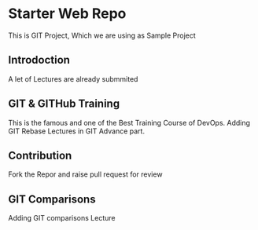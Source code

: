 # Starter Web Repo

This is GIT Project, Which we are using as Sample Project

## Introdoction
A let of Lectures are already submmited

## GIT & GITHub Training
This is the famous and one of the Best Training Course of DevOps.
Adding GIT Rebase Lectures in GIT Advance part.

## Contribution
Fork the Repor and raise pull request for review

## GIT Comparisons
Adding GIT comparisons Lecture